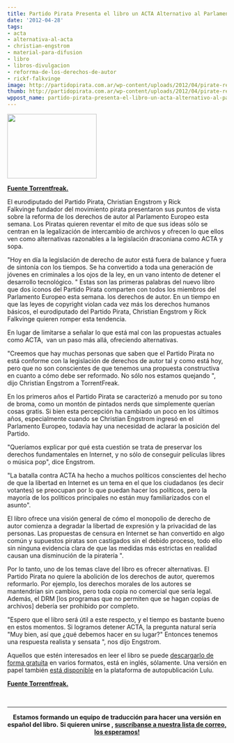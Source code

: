 ```yaml
---
title: Partido Pirata Presenta el libro un ACTA Alternativo al Parlamento Europeo
date: '2012-04-28'
tags:
- acta
- alternativa-al-acta
- christian-engstrom
- material-para-difusion
- libro
- libros-divulgacion
- reforrma-de-los-derechos-de-autor
- rickf-falkvinge
image: http://partidopirata.com.ar/wp-content/uploads/2012/04/pirate-reform.png
thumb: http://partidopirata.com.ar/wp-content/uploads/2012/04/pirate-reform-150x148.png
wppost_name: partido-pirata-presenta-el-libro-un-acta-alternativo-al-parlamento-europeo
---
```


<a href="http://partidopirata.com.ar/wp-content/uploads/2012/04/pirate-reform.png"><img class="size-full wp-image-4259" title="pirate-reform" src="http://partidopirata.com.ar/wp-content/uploads/2012/04/pirate-reform.png" alt="" width="205" height="148" /></a>


<strong><a href="https://torrentfreak.com/pirate-party-presents-acta-alternative-to-european-parliament-120427/" target="_blank">Fuente Torrentfreak.</a></strong>

El eurodiputado del Partido Pirata, Christian Engstrom y Rick Falkvinge fundador del movimiento pirata presentaron sus puntos de vista sobre la reforma de los derechos de autor al Parlamento Europeo esta semana. Los Piratas quieren reventar el mito de que sus ideas sólo se centran en la legalización de intercambio de archivos y ofrecen lo que ellos ven como alternativas razonables a la legislación draconiana como ACTA y sopa.

"Hoy en día la legislación de derecho de autor está fuera de balance y fuera de sintonía con los tiempos. Se ha convertido a toda una generación de jóvenes en criminales a los ojos de la ley, en un vano intento de detener el desarrollo tecnológico. "
Estas son las primeras palabras del nuevo libro que dos iconos del Partido Pirata comparten con todos los miembros del Parlamento Europeo esta semana. los derechos de autor. En un tiempo en que las leyes de copyright violan cada vez más los derechos humanos básicos, el eurodiputado del Partido Pirata, Christian Engstrom y Rick Falkvinge quieren romper esta tendencia.

En lugar de limitarse a señalar lo que está mal con las propuestas actuales como ACTA,  van un paso más allá, ofreciendo alternativas.

"Creemos que hay muchas personas que saben que el Partido Pirata no está conforme con la legislación de derechos de autor tal y como está hoy, pero que no son conscientes de que tenemos una propuesta constructiva en cuanto a cómo debe ser reformado. No sólo nos estamos quejando ", dijo Christian Engstrom a TorrentFreak.

En los primeros años el Partido Pirata se caracterizó a menudo por su tono de broma, como un montón de pintados nerds que simplemente querían cosas gratis. Si bien esta percepción ha cambiado un poco en los últimos años, especialmente cuando se Christian Engstrom ingresó en el Parlamento Europeo, todavía hay una necesidad de aclarar la posición del Partido.

"Queríamos explicar por qué esta cuestión se trata de preservar los derechos fundamentales en Internet, y no sólo de conseguir películas libres o música pop", dice Engstrom.

"La batalla contra ACTA ha hecho a muchos políticos conscientes del hecho de que la libertad en Internet es un tema en el que los ciudadanos (es decir votantes) se preocupan por lo que puedan hacer los políticos, pero la mayoría de los políticos principales no están muy familiarizados con el asunto".

El libro ofrece una visión general de cómo el monopolio de derecho de autor comienza a degradar la libertad de expresión y la privacidad de las personas. Las propuestas de censura en Internet se han convertido en algo común y supuestos piratas son castigados sin el debido proceso, todo ello sin ninguna evidencia clara de que las medidas más estrictas en realidad causan una disminución de la piratería ".

Por lo tanto, uno de los temas clave del libro es ofrecer alternativas. El Partido Pirata no quiere la abolición de los derechos de autor, queremos reformarlo. Por ejemplo, los derechos morales de los autores se mantendrían sin cambios, pero toda copia no comercial que sería legal. Además, el DRM [los programas que no permiten que se hagan copias de archivos] debería ser prohibido por completo.

"Espero que el libro será útil a este respecto, y el tiempo es bastante bueno en estos momentos. Si logramos detener ACTA, la pregunta natural sería "Muy bien, así que ¿qué debemos hacer en su lugar?" Entonces tenemos una respuesta realista y sensata ", nos dijo Engstrom.

Aquellos que estén interesados ​​en leer el libro se puede <a href="http://www.copyrightreform.eu/">descargarlo de forma gratuita</a> en varios formatos, está en inglés, sólamente. Una versión en papel también <a href="http://www.lulu.com/shop/christian-engstr%C3%B6m-and-rick-falkvinge/the-case-for-copyright-reform/paperback/product-20066463.html">está disponible</a> en la plataforma de autopublicación Lulu.

<strong><a href="https://torrentfreak.com/pirate-party-presents-acta-alternative-to-european-parliament-120427/" target="_blank">Fuente Torrentfreak.</a></strong>

&nbsp;

<hr />
<p style="text-align: center;"><strong>Estamos formando un equipo de traducción para hacer una versión en español del libro.</strong>
<strong> Si quieren unirse , <a href="http://lists.partidopirata.com.ar/listinfo.cgi/general-partidopirata.com.ar">suscríbanse a nuestra lista de correo, los esperamos!</a></strong></p>
